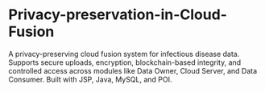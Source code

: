 # Privacy-preservation-in-Cloud-Fusion
A privacy-preserving cloud fusion system for infectious disease data. Supports secure uploads, encryption, blockchain-based integrity, and controlled access across modules like Data Owner, Cloud Server, and Data Consumer. Built with JSP, Java, MySQL, and POI.

